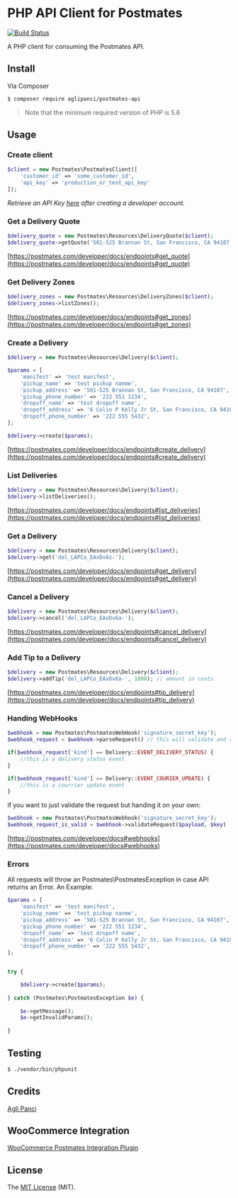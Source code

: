 # PHP API Client for Postmates
[![Build Status](https://travis-ci.org/aglipanci/postmates-api.svg?branch=master)](https://travis-ci.org/aglipanci/postmates-api)

A PHP client for consuming the Postmates API.

## Install

Via Composer

``` bash
$ composer require aglipanci/postmates-api
```

> Note that the minimum required version of PHP is 5.6

## Usage

### Create client

```php
$client = new Postmates\PostmatesClient([
    'customer_id' => 'some_customer_id',
    'api_key' => 'production_or_test_api_key'
]);
```
*Retrieve an API Key [here](https://postmates.com/developer/apikey) after creating a developer account.*

### Get a Delivery Quote

```php
$delivery_quote = new Postmates\Resources\DeliveryQuote($client);
$delivery_quote->getQuote('501-525 Brannan St, San Francisco, CA 94107', '6 Colin P Kelly Jr St, San Francisco, CA 94107');
```
[https://postmates.com/developer/docs/endpoints#get_quote](https://postmates.com/developer/docs/endpoints#get_quote)

### Get Delivery Zones

```php
$delivery_zones = new Postmates\Resources\DeliveryZones($client);
$delivery_zones->listZones();
```

[https://postmates.com/developer/docs/endpoints#get_zones](https://postmates.com/developer/docs/endpoints#get_zones)

### Create a Delivery

```php
$delivery = new Postmates\Resources\Delivery($client);

$params = [
    'manifest' => 'test manifest',
    'pickup_name' => 'test pickup nanme',
    'pickup_address' => '501-525 Brannan St, San Francisco, CA 94107',
    'pickup_phone_number' => '222 551 1234',
    'dropoff_name' => 'test dropoff name',
    'dropoff_address' => '6 Colin P Kelly Jr St, San Francisco, CA 94107',
    'dropoff_phone_number' => '222 555 5432',
];

$delivery->create($params);
```

[https://postmates.com/developer/docs/endpoints#create_delivery](https://postmates.com/developer/docs/endpoints#create_delivery)

### List Deliveries

```php
$delivery = new Postmates\Resources\Delivery($client);
$delivery->listDeliveries();
```

[https://postmates.com/developer/docs/endpoints#list_deliveries](https://postmates.com/developer/docs/endpoints#list_deliveries)

### Get a Delivery

```php
$delivery = new Postmates\Resources\Delivery($client);
$delivery->get('del_LAPCo_EAxDv6z-');
```

[https://postmates.com/developer/docs/endpoints#get_delivery](https://postmates.com/developer/docs/endpoints#get_delivery)

### Cancel a Delivery

```php
$delivery = new Postmates\Resources\Delivery($client);
$delivery->cancel('del_LAPCo_EAxDv6a-');
```

[https://postmates.com/developer/docs/endpoints#cancel_delivery](https://postmates.com/developer/docs/endpoints#cancel_delivery)

### Add Tip to a Delivery

```php
$delivery = new Postmates\Resources\Delivery($client);
$delivery->addTip('del_LAPCo_EAxDv6a-', 1000); // amount in cents
```

[https://postmates.com/developer/docs/endpoints#tip_delivery](https://postmates.com/developer/docs/endpoints#tip_delivery)


### Handing WebHooks

```php
$webhook = new Postmates\PostmatesWebHook('signature_secret_key');
$webhook_request = $webhook->parseRequest() // this will validate and return the webhook request

if($webhook_request['kind'] == Delivery::EVENT_DELIVERY_STATUS) {
    //this is a delivery status event
}

if($webhook_request['kind'] == Delivery::EVENT_COURIER_UPDATE) {
    //this is a courrier update event
}
```
if you want to just validate the request but handing it on your own:
```php
$webhook = new Postmates\PostmatesWebhook('signature_secret_key');
$webhook_request_is_valid = $webhook->validateRequest($payload, $key)
```

[https://postmates.com/developer/docs#webhooks](https://postmates.com/developer/docs#webhooks)

### Errors
All requests will throw an Postmates\PostmatesException in case API returns an Error.
An Example:
```php
$params = [
    'manifest' => 'test manifest',
    'pickup_name' => 'test pickup nanme',
    'pickup_address' => '501-525 Brannan St, San Francisco, CA 94107',
    'pickup_phone_number' => '222 551 1234',
    'dropoff_name' => 'test dropoff name',
    'dropoff_address' => '6 Colin P Kelly Jr St, San Francisco, CA 94107',
    'dropoff_phone_number' => '222 555 5432',
];


try {

    $delivery->create($params);
    
} catch (Postmates\PostmatesException $e) {
    
    $e->getMessage();
    $e->getInvalidParams();
    
}
```


## Testing

``` bash
$ ./vendor/bin/phpunit
```

## Credits

[Agli Panci](https://github.com/aglipanci)


## WooCommerce Integration

[WooCommerce Postmates Integration Plugin](https://wordpress.org/plugins/woo-postmates-integration/)

## License

The [MIT License](https://opensource.org/licenses/MIT) (MIT).
